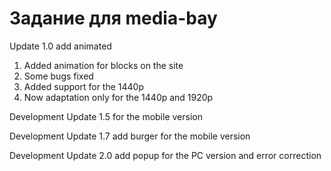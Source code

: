 # Задание для media-bay
Update 1.0 add animated

1. Added animation for blocks on the site
2. Some bugs fixed
3. Added support for the 1440p
4. Now adaptation only for the 1440p and 1920p

Development Update 1.5 for the mobile version

Development Update 1.7 add burger for the mobile version 

Development Update 2.0 add popup for the PC version and error correction
